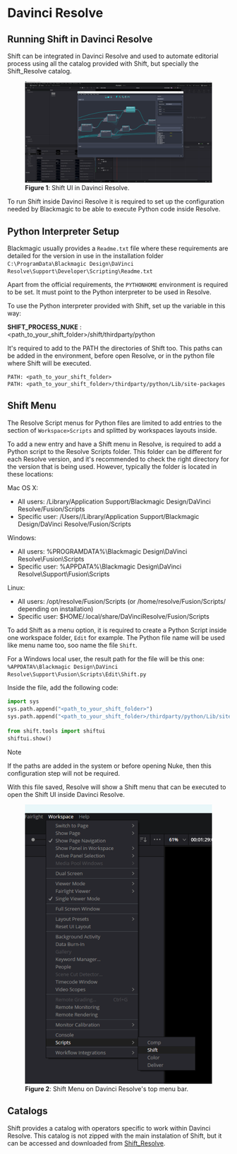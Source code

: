 # Davinci Resolve

## Running Shift in Davinci Resolve

Shift can be integrated in Davinci Resolve and used to automate editorial process using all the catalog provided with Shift, but specially the Shift_Resolve catalog.

<figure>
      <img src="images/resolve_shift_ui.png" alt="Resolve Shift UI">
      <figcaption><b>Figure 1</b>: Shift UI in Davinci Resolve.</figcaption>
</figure>

To run Shift inside Davinci Resolve it is required to set up the configuration needed by Blackmagic to be able to execute Python code inside Resolve. 


## Python Interpreter Setup

Blackmagic usually provides a `Readme.txt` file where these requirements are detailed for the version in use in the installation folder `C:\ProgramData\Blackmagic Design\DaVinci Resolve\Support\Developer\Scripting\Readme.txt`

Apart from the official requirements, the `PYTHONHOME` environment is required to be set. It must point to the Python interpreter to be used in Resolve.

To use the Python interpreter provided with Shift, set up the variable in this way:

**SHIFT_PROCESS_NUKE** : <path_to_your_shift_folder>/shift/thirdparty/python

It's required to add to the PATH the directories of Shift too. This paths can be added in the environment, before open Resolve, or in the python file where Shift will be executed.

```
PATH: <path_to_your_shift_folder>
PATH: <path_to_your_shift_folder>/thirdparty/python/Lib/site-packages
```

## Shift Menu

The Resolve Script menus for Python files are limited to add entries to the section of `Workspace>Scripts` and splitted by workspaces layouts inside.

To add a new entry and have a Shift menu in Resolve, is required to add a Python script to the Resolve Scripts folder. This folder can be different for each Resolve version, and it's recommended to check the right directory for the version that is being used. However, typically the folder is located in these locations:

Mac OS X:
  - All users: /Library/Application Support/Blackmagic Design/DaVinci Resolve/Fusion/Scripts
  - Specific user:  /Users/<UserName>/Library/Application Support/Blackmagic Design/DaVinci Resolve/Fusion/Scripts

Windows:
  - All users: %PROGRAMDATA%\Blackmagic Design\DaVinci Resolve\Fusion\Scripts
  - Specific user: %APPDATA%\Blackmagic Design\DaVinci Resolve\Support\Fusion\Scripts

Linux:
  - All users: /opt/resolve/Fusion/Scripts  (or /home/resolve/Fusion/Scripts/ depending on installation)
  - Specific user: $HOME/.local/share/DaVinciResolve/Fusion/Scripts

To add Shift as a menu option, it is required to create a Python Script inside one workspace folder, `Edit` for example. The Python file name will be used like menu name too, soo name the file `Shift`.

For a Windows local user, the result path for the file will be this one:
`%APPDATA%\Blackmagic Design\DaVinci Resolve\Support\Fusion\Scripts\Edit\Shift.py`

Inside the file, add the following code:

```python
import sys
sys.path.append("<path_to_your_shift_folder>")
sys.path.append("<path_to_your_shift_folder>/thirdparty/python/Lib/site-packages")

from shift.tools import shiftui
shiftui.show()
```

>[!NOTE]
> If the paths are added in the system or before opening Nuke, then this configuration step will not be required.

With this file saved, Resolve will show a Shift menu that can be executed to open the Shift UI inside Davinci Resolve.

<figure>
      <img src="images/resolve_shift_menu.png" alt="Shift Menu">
      <figcaption><b>Figure 2</b>: Shift Menu on Davinci Resolve's top menu bar.</figcaption>
</figure>

## Catalogs

Shift provides a catalog with operators specific to work within Davinci Resolve. This catalog is not zipped with the main instalation of Shift, but it can be accessed and downloaded from [Shift_Resolve](https://github.com/Inbibo/Shift_Resolve).
